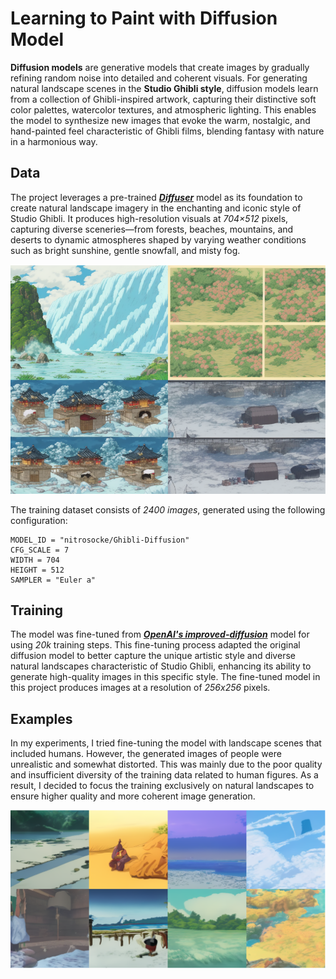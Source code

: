# Learning to Paint with Diffusion Model
**Diffusion models** are generative models that create images by gradually refining random noise into detailed and coherent visuals.
For generating natural landscape scenes in the **Studio Ghibli style**, diffusion models learn from a collection of Ghibli-inspired artwork, capturing their distinctive soft color palettes, watercolor textures, and atmospheric lighting.
This enables the model to synthesize new images that evoke the warm, nostalgic, and hand-painted feel characteristic of Ghibli films, blending fantasy with nature in a harmonious way.
## Data
The project leverages a pre-trained [**_Diffuser_**](https://github.com/huggingface/diffusers?tab=readme-ov-file) model as its foundation to create natural landscape imagery in the enchanting and iconic style of Studio Ghibli.
It produces high-resolution visuals at _704×512_ pixels, capturing diverse sceneries—from forests, beaches, mountains, and deserts to dynamic atmospheres shaped by varying weather conditions such as bright sunshine, gentle snowfall, and misty fog.
<p align="center">
    <img src="images/training_examples.png" alt="Training Images"/>
</p>

The training dataset consists of _2400 images_, generated using the following configuration:

```
MODEL_ID = "nitrosocke/Ghibli-Diffusion"
CFG_SCALE = 7
WIDTH = 704
HEIGHT = 512
SAMPLER = "Euler a"
```

## Training
The model was fine-tuned from [**_OpenAI's improved-diffusion_**](https://github.com/openai/improved-diffusion/tree/main) model for using _20k_ training steps. This fine-tuning process adapted the original diffusion model to better capture the unique artistic style and diverse natural landscapes characteristic of Studio Ghibli, enhancing its ability to generate high-quality images in this specific style.
The fine-tuned model in this project produces images at a resolution of _256x256_ pixels. 
## Examples
In my experiments, I tried fine-tuning the model with landscape scenes that included humans. However, the generated images of people were unrealistic and somewhat distorted. This was mainly due to the poor quality and insufficient diversity of the training data related to human figures. As a result, I decided to focus the training exclusively on natural landscapes to ensure higher quality and more coherent image generation.
<p align="center">
    <img src="images/generated_examples.png" alt="Generated Images"/>
</p>